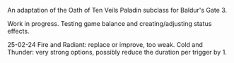 An adaptation of the Oath of Ten Veils Paladin subclass for Baldur's Gate 3. 

Work in progress. Testing game balance and creating/adjusting status effects. 


25-02-24
Fire and Radiant: replace or improve, too weak. 
Cold and Thunder: very strong options, possibly reduce the duration per trigger by 1.
